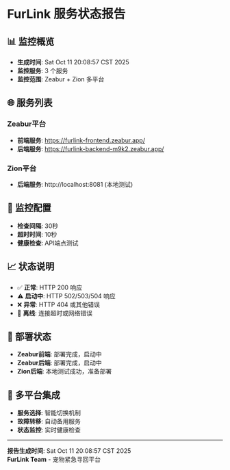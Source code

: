 # FurLink 服务状态报告

## 📊 监控概览
- **生成时间**: Sat Oct 11 20:08:57 CST 2025
- **监控服务**: 3 个服务
- **监控范围**: Zeabur + Zion 多平台

## 🌐 服务列表

### Zeabur平台
- **前端服务**: https://furlink-frontend.zeabur.app/
- **后端服务**: https://furlink-backend-m9k2.zeabur.app/

### Zion平台
- **后端服务**: http://localhost:8081 (本地测试)

## 🔧 监控配置
- **检查间隔**: 30秒
- **超时时间**: 10秒
- **健康检查**: API端点测试

## 📈 状态说明
- ✅ **正常**: HTTP 200 响应
- ⚠️ **启动中**: HTTP 502/503/504 响应
- ❌ **异常**: HTTP 404 或其他错误
- 🔌 **离线**: 连接超时或网络错误

## 🚀 部署状态
- **Zeabur前端**: 部署完成，启动中
- **Zeabur后端**: 部署完成，启动中
- **Zion后端**: 本地测试成功，准备部署

## 🔗 多平台集成
- **服务选择**: 智能切换机制
- **故障转移**: 自动备用服务
- **状态监控**: 实时健康检查

---
**报告生成时间**: Sat Oct 11 20:08:57 CST 2025  
**FurLink Team** - 宠物紧急寻回平台
